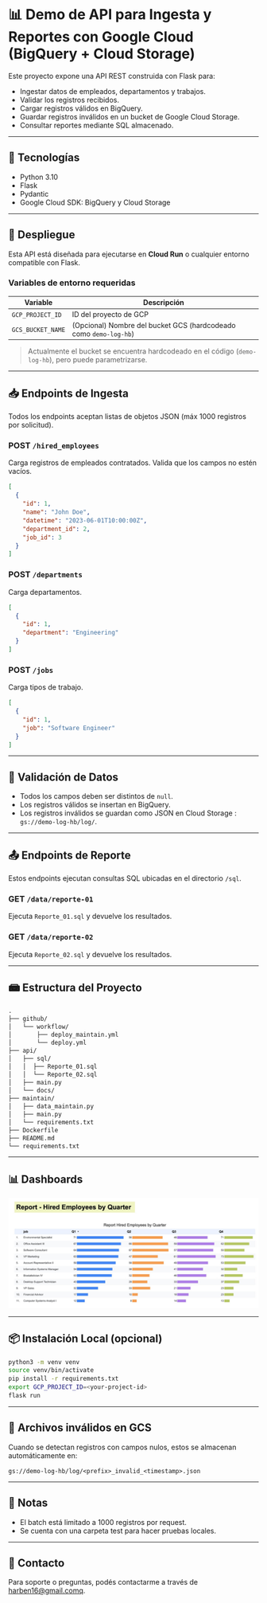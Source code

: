 
# 📊 Demo de API para Ingesta y Reportes con Google Cloud (BigQuery + Cloud Storage)

Este proyecto expone una API REST construida con Flask para:

- Ingestar datos de empleados, departamentos y trabajos.
- Validar los registros recibidos.
- Cargar registros válidos en BigQuery.
- Guardar registros inválidos en un bucket de Google Cloud Storage.
- Consultar reportes mediante SQL almacenado.

---

## 🧰 Tecnologías

- Python 3.10
- Flask
- Pydantic
- Google Cloud SDK: BigQuery y Cloud Storage

---

## 🚀 Despliegue

Esta API está diseñada para ejecutarse en **Cloud Run** o cualquier entorno compatible con Flask.

### Variables de entorno requeridas

| Variable            | Descripción                              |
|---------------------|------------------------------------------|
| `GCP_PROJECT_ID`     | ID del proyecto de GCP                  |
| `GCS_BUCKET_NAME`    | (Opcional) Nombre del bucket GCS (hardcodeado como `demo-log-hb`) |

> Actualmente el bucket se encuentra hardcodeado en el código (`demo-log-hb`), pero puede parametrizarse.

---

## 📥 Endpoints de Ingesta

Todos los endpoints aceptan listas de objetos JSON (máx 1000 registros por solicitud).

### POST `/hired_employees`

Carga registros de empleados contratados. Valida que los campos no estén vacíos.

```json
[
  {
    "id": 1,
    "name": "John Doe",
    "datetime": "2023-06-01T10:00:00Z",
    "department_id": 2,
    "job_id": 3
  }
]
```

### POST `/departments`

Carga departamentos.

```json
[
  {
    "id": 1,
    "department": "Engineering"
  }
]
```

### POST `/jobs`

Carga tipos de trabajo.

```json
[
  {
    "id": 1,
    "job": "Software Engineer"
  }
]
```

---

## 🧪 Validación de Datos

- Todos los campos deben ser distintos de `null`.
- Los registros válidos se insertan en BigQuery.
- Los registros inválidos se guardan como JSON en Cloud Storage : `gs://demo-log-hb/log/`.

---

## 📤 Endpoints de Reporte

Estos endpoints ejecutan consultas SQL ubicadas en el directorio `/sql`.

### GET `/data/reporte-01`

Ejecuta `Reporte_01.sql` y devuelve los resultados.

### GET `/data/reporte-02`

Ejecuta `Reporte_02.sql` y devuelve los resultados.

---

## 📾 Estructura del Proyecto

```
.
├── github/
│   └── workflow/
│       ├── deploy_maintain.yml
│       └── deploy.yml
├── api/
│   ├── sql/
│   │  ├── Reporte_01.sql
│   │  └── Reporte_02.sql
│   ├── main.py
│   └── docs/
├── maintain/                   
│   ├── data_maintain.py
│   ├── main.py
│   └── requirements.txt
├── Dockerfile
├── README.md
└── requirements.txt
```

---

## 📊 Dashboards

![Reporte - Hired Employees](docs/charts/Report-01-Employees.jpeg)


---

## 📦 Instalación Local (opcional)

```bash
python3 -m venv venv
source venv/bin/activate
pip install -r requirements.txt
export GCP_PROJECT_ID=<your-project-id>
flask run
```

---

## 📁 Archivos inválidos en GCS

Cuando se detectan registros con campos nulos, estos se almacenan automáticamente en:

```
gs://demo-log-hb/log/<prefix>_invalid_<timestamp>.json
```

---

## 📝 Notas

- El batch está limitado a 1000 registros por request.
- Se cuenta con una carpeta test para hacer pruebas locales.

---

## 📧 Contacto

Para soporte o preguntas, podés contactarme a través de harben16@gmail.comq.

